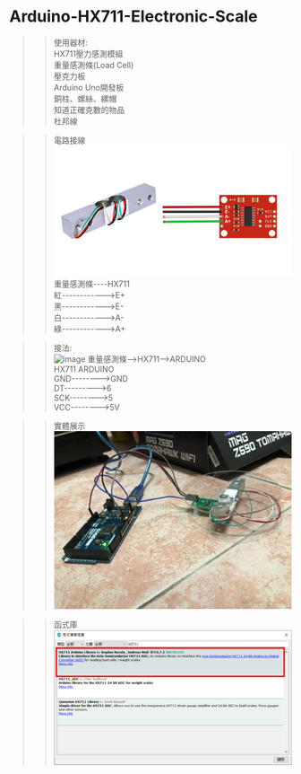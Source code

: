 # Arduino-HX711-Electronic-Scale
>>使用器材:  
>>HX711壓力感測模組  
>>重量感測條(Load Cell)  
>>壓克力板  
>>Arduino Uno開發板  
>>銅柱、螺絲、縲帽  
>>知道正確克數的物品  
>>杜邦線

  
>>電路接線  
>>![image](https://github.com/rangersmm4/Arduino-HX711-Electronic-Scale/blob/main/image/Picture1.png)  
>>重量感測條----HX711      
>>紅------------>E+               
>>黑------------>E-                
>>白------------>A-                 
>>綠------------>A+  

  
>>接法:  
>>![image]([https://github.com/rangersmm4/Arduino-HX711-Electronic-Scale/blob/main/image/Picture2.png](https://github.com/rangersmm4/Arduino-HX711-Electronic-Scale/blob/main/image/Picture7.png))  
>>重量感測條-->HX711-->ARDUINO  
>>HX711     ARDUINO  
>>GND-------->GND  
>>DT--------->6  
>>SCK-------->5  
>>VCC-------->5V  

  
>>實體展示  
>>![image](https://github.com/rangersmm4/Arduino-HX711-Electronic-Scale/blob/main/image/Picture3.jpg)  
  
>>函式庫  
>>![image](https://github.com/rangersmm4/Arduino-HX711-Electronic-Scale/blob/main/image/Picture6.png)  
